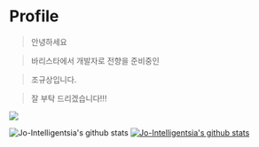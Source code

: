 # Profile

> 안녕하세요

> 바리스타에서 개발자로 전향을 준비중인

> 조규상입니다.

> 잘 부탁 드리겠습니다!!!

<img src="https://img.shields.io/badge/Python-3766AB?style=flat-square&logo=Python&logoColor=white"/>

![Jo-Intelligentsia's github stats](https://github-readme-stats.vercel.app/api?username=Jo-Intelligentsia&show_icons=true)
[![Jo-Intelligentsia's github stats](https://github-readme-stats.vercel.app/api/top-langs/?username=Jo-Intelligentsia&show_icons=true&hide_border=true&title_color=004386&icon_color=004386&layout=compact)](https://github.com/Jo-Intelligentsia)
